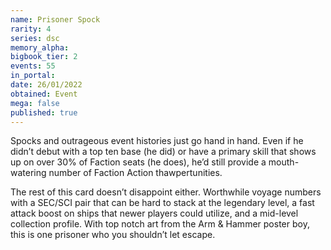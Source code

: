 ```yaml
---
name: Prisoner Spock
rarity: 4
series: dsc
memory_alpha:
bigbook_tier: 2
events: 55
in_portal:
date: 26/01/2022
obtained: Event
mega: false
published: true
---
```


Spocks and outrageous event histories just go hand in hand. Even if he didn’t debut with a top ten base (he did) or have a primary skill that shows up on over 30% of Faction seats (he does), he’d still provide a mouth-watering number of Faction Action thawpertunities.

The rest of this card doesn’t disappoint either. Worthwhile voyage numbers with a SEC/SCI pair that can be hard to stack at the legendary level, a fast attack boost on ships that newer players could utilize, and a mid-level collection profile. With top notch art from the Arm & Hammer poster boy, this is one prisoner who you shouldn’t let escape.
